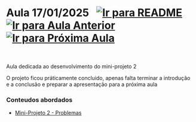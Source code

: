 # Aula 17/01/2025 &nbsp; [![Ir para README](https://img.shields.io/badge/Indice-Verde?style=for-the-badge)](../README.md#indice) &nbsp; [![Ir para Aula Anterior](https://img.shields.io/badge/Anterior-Aula%2013-007ACC?style=for-the-badge)](../aulas/20-12-2024.md) [![Ir para Próxima Aula](https://img.shields.io/badge/Próxima-Aula%2015-007ACC?style=for-the-badge)](../aulas/17-01-2025.md)

<br>

<p>
  
Aula dedicada ao desenvolvimento do mini-projeto 2

</p>

<p> 

O projeto ficou práticamente concluido, apenas falta terminar a introdução e a conclusão e preparar a apresentação para a próxima aula

</p>

### Conteudos abordados

- [Mini-Projeto 2 - Problemas](../fichas/mini-projeto2/problemas.md)
